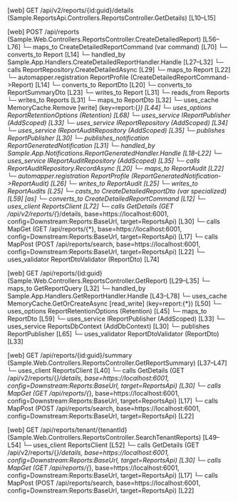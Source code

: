 [web] GET /api/v2/reports/{id:guid}/details  (Sample.ReportsApi.Controllers.ReportsController.GetDetails)  [L10–L15]

[web] POST /api/reports  (Sample.Web.Controllers.ReportsController.CreateDetailedReport)  [L56–L76]
  └─ maps_to CreateDetailedReportCommand (var command) [L70]
    └─ converts_to Report [L14]
    └─ handled_by Sample.App.Handlers.CreateDetailedReportHandler.Handle [L27–L32]
      └─ calls ReportRepository.CreateDetailedAsync [L29]
        └─ maps_to Report [L22]
          └─ automapper.registration ReportProfile (CreateDetailedReportCommand->Report) [L14]
          └─ converts_to ReportDto [L20]
          └─ converts_to ReportSummaryDto [L23]
        └─ writes_to Report [L31]
          └─ reads_from Reports
          └─ writes_to Reports [L31]
      └─ maps_to ReportDto [L32]
      └─ uses_cache MemoryCache.Remove [write] (key=report:{*}) [L44]
      └─ uses_options ReportRetentionOptions (Retention) [L68]
      └─ uses_service IReportPublisher (AddScoped) [L33]
      └─ uses_service IReportRepository (AddScoped) [L34]
      └─ uses_service IReportAuditRepository (AddScoped) [L35]
      └─ publishes ReportPublisher [L30]
      └─ publishes_notification ReportGeneratedNotification [L31]
        └─ handled_by Sample.App.Notifications.ReportGeneratedHandler.Handle [L18–L22]
          └─ uses_service IReportAuditRepository (AddScoped) [L35]
          └─ calls ReportAuditRepository.RecordAsync [L20]
            └─ maps_to ReportAudit [L22]
              └─ automapper.registration ReportProfile (ReportGeneratedNotification->ReportAudit) [L26]
            └─ writes_to ReportAudit [L25]
              └─ writes_to ReportAudits [L25]
  └─ casts_to CreateDetailedReportDto (var specialized) [L59] [as]
    └─ converts_to CreateDetailedReportCommand [L12]
  └─ uses_client ReportsClient [L72]
    └─ calls GetDetails (GET /api/v2/reports/{*}/details, base=https://localhost:6001, config=Downstream:Reports:BaseUrl, target=ReportsApi) [L30]
    └─ calls MapGet (GET /api/reports/{*}, base=https://localhost:6001, config=Downstream:Reports:BaseUrl, target=ReportsApi) [L17]
    └─ calls MapPost (POST /api/reports/search, base=https://localhost:6001, config=Downstream:Reports:BaseUrl, target=ReportsApi) [L22]
  └─ uses_validator ReportDtoValidator (ReportDto) [L74]

[web] GET /api/reports/{id:guid}  (Sample.Web.Controllers.ReportsController.GetReport)  [L29–L35]
  └─ maps_to GetReportQuery [L32]
    └─ handled_by Sample.App.Handlers.GetReportHandler.Handle [L43–L78]
      └─ uses_cache MemoryCache.GetOrCreateAsync [read_write] (key=report:{*}) [L50]
      └─ uses_options ReportRetentionOptions (Retention) [L45]
      └─ maps_to ReportDto [L59]
      └─ uses_service IReportPublisher (AddScoped) [L33]
      └─ uses_service ReportsDbContext (AddDbContext) [L30]
      └─ publishes ReportPublisher [L65]
  └─ uses_validator ReportDtoValidator (ReportDto) [L33]

[web] GET /api/reports/{id:guid}/summary  (Sample.Web.Controllers.ReportsController.GetReportSummary)  [L37–L47]
  └─ uses_client ReportsClient [L40]
    └─ calls GetDetails (GET /api/v2/reports/{*}/details, base=https://localhost:6001, config=Downstream:Reports:BaseUrl, target=ReportsApi) [L30]
    └─ calls MapGet (GET /api/reports/{*}, base=https://localhost:6001, config=Downstream:Reports:BaseUrl, target=ReportsApi) [L17]
    └─ calls MapPost (POST /api/reports/search, base=https://localhost:6001, config=Downstream:Reports:BaseUrl, target=ReportsApi) [L22]

[web] GET /api/reports/tenant/{tenantId}  (Sample.Web.Controllers.ReportsController.SearchTenantReports)  [L49–L54]
  └─ uses_client ReportsClient [L52]
    └─ calls GetDetails (GET /api/v2/reports/{*}/details, base=https://localhost:6001, config=Downstream:Reports:BaseUrl, target=ReportsApi) [L30]
    └─ calls MapGet (GET /api/reports/{*}, base=https://localhost:6001, config=Downstream:Reports:BaseUrl, target=ReportsApi) [L17]
    └─ calls MapPost (POST /api/reports/search, base=https://localhost:6001, config=Downstream:Reports:BaseUrl, target=ReportsApi) [L22]
